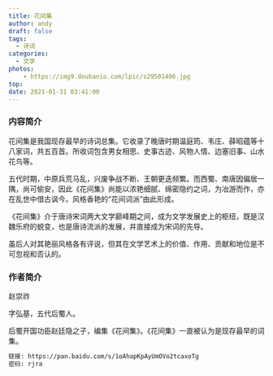 ```yaml
---
title: 花间集
author: andy
draft: false
tags:
  - 诗词
categories: 
  - 文学
photos:
    - https://img9.doubanio.com/lpic/s29501406.jpg
top:
date: 2021-01-31 03:41:00
---
```


### 内容简介

花间集是我国现存最早的诗词总集。它收录了晚唐时期温庭筠、韦庄、薛昭蕴等十八家词，共五百首。所收词包含男女相思、史事古迹、风物人情、边塞旧事、山水花鸟等。

<!--more-->

五代时期，中原兵荒马乱，兴废争战不断、王朝更迭频繁。而西蜀、南唐因偏居一隅，尚可偷安，因此《花间集》尚能以浓艳细腻、绵密隐约之词，为冶游而作，亦在乱世中借古讽今。风格香艳的“花间词派”由此形成。

《花间集》介于唐诗宋词两大文学巅峰期之间，成为文学发展史上的枢纽，既是汉魏乐府的蜕变，也是唐诗流派的发展，并直接成为宋词的先导。

虽后人对其艳丽风格各有评说，但其在文学艺术上的价值、作用、贡献和地位是不可忽视和否认的。

### 作者简介

赵崇祚

字弘基，五代后蜀人。

后蜀开国功臣赵廷隐之子，编集《花间集》。《花间集》一直被认为是现存最早的词集。

```bash
链接: https://pan.baidu.com/s/1oAhapKpAyUmOVo2tcaxoTg  
密码: rjra
```